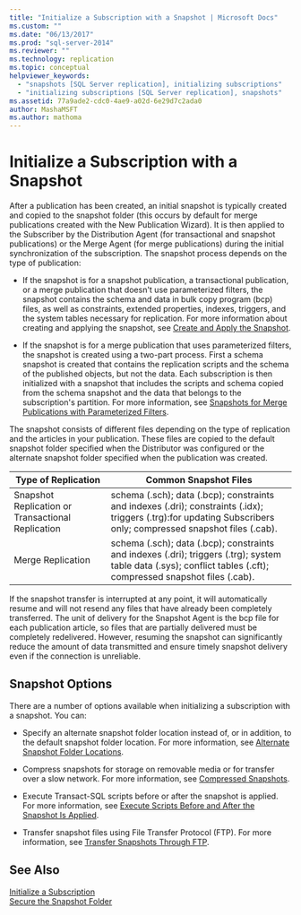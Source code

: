 ```yaml
---
title: "Initialize a Subscription with a Snapshot | Microsoft Docs"
ms.custom: ""
ms.date: "06/13/2017"
ms.prod: "sql-server-2014"
ms.reviewer: ""
ms.technology: replication
ms.topic: conceptual
helpviewer_keywords: 
  - "snapshots [SQL Server replication], initializing subscriptions"
  - "initializing subscriptions [SQL Server replication], snapshots"
ms.assetid: 77a9ade2-cdc0-4ae9-a02d-6e29d7c2ada0
author: MashaMSFT
ms.author: mathoma
---
```

# Initialize a Subscription with a Snapshot
  After a publication has been created, an initial snapshot is typically created and copied to the snapshot folder (this occurs by default for merge publications created with the New Publication Wizard). It is then applied to the Subscriber by the Distribution Agent (for transactional and snapshot publications) or the Merge Agent (for merge publications) during the initial synchronization of the subscription. The snapshot process depends on the type of publication:  
  
-   If the snapshot is for a snapshot publication, a transactional publication, or a merge publication that doesn't use parameterized filters, the snapshot contains the schema and data in bulk copy program (bcp) files, as well as constraints, extended properties, indexes, triggers, and the system tables necessary for replication. For more information about creating and applying the snapshot, see [Create and Apply the Snapshot](create-and-apply-the-snapshot.md).  
  
-   If the snapshot is for a merge publication that uses parameterized filters, the snapshot is created using a two-part process. First a schema snapshot is created that contains the replication scripts and the schema of the published objects, but not the data. Each subscription is then initialized with a snapshot that includes the scripts and schema copied from the schema snapshot and the data that belongs to the subscription's partition. For more information, see [Snapshots for Merge Publications with Parameterized Filters](snapshots-for-merge-publications-with-parameterized-filters.md).  
  
 The snapshot consists of different files depending on the type of replication and the articles in your publication. These files are copied to the default snapshot folder specified when the Distributor was configured or the alternate snapshot folder specified when the publication was created.  
  
|Type of Replication|Common Snapshot Files|  
|-------------------------|---------------------------|  
|Snapshot Replication or Transactional Replication|schema (.sch); data (.bcp); constraints and indexes (.dri); constraints (.idx); triggers (.trg):for updating Subscribers only; compressed snapshot files (.cab).|  
|Merge Replication|schema (.sch); data (.bcp); constraints and indexes (.dri); triggers (.trg); system table data (.sys); conflict tables (.cft); compressed snapshot files (.cab).|  
  
 If the snapshot transfer is interrupted at any point, it will automatically resume and will not resend any files that have already been completely transferred. The unit of delivery for the Snapshot Agent is the bcp file for each publication article, so files that are partially delivered must be completely redelivered. However, resuming the snapshot can significantly reduce the amount of data transmitted and ensure timely snapshot delivery even if the connection is unreliable.  
  
## Snapshot Options  
 There are a number of options available when initializing a subscription with a snapshot. You can:  
  
-   Specify an alternate snapshot folder location instead of, or in addition, to the default snapshot folder location. For more information, see [Alternate Snapshot Folder Locations](alternate-snapshot-folder-locations.md).  
  
-   Compress snapshots for storage on removable media or for transfer over a slow network. For more information, see [Compressed Snapshots](compressed-snapshots.md).  
  
-   Execute Transact-SQL scripts before or after the snapshot is applied. For more information, see [Execute Scripts Before and After the Snapshot Is Applied](snapshot-options.md#execute-scripts-before-and-after-snapshot-is-applied).  
  
-   Transfer snapshot files using File Transfer Protocol (FTP). For more information, see [Transfer Snapshots Through FTP](transfer-snapshots-through-ftp.md).  
  
## See Also  
 [Initialize a Subscription](initialize-a-subscription.md)   
 [Secure the Snapshot Folder](security/secure-the-snapshot-folder.md)  
  
  
